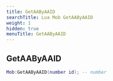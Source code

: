 ```yaml
---
title: GetAAByAAID
searchTitle: Lua Mob GetAAByAAID
weight: 1
hidden: true
menuTitle: GetAAByAAID
---
```

## GetAAByAAID
```lua
Mob:GetAAByAAID(number id); -- number
```